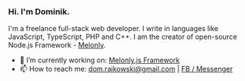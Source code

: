### Hi. I'm Dominik.

I'm a freelance full-stack web developer. I write in languages like JavaScript, TypeScript, PHP and C++. I am the creator of open-source Node.js Framework - [Melonly](https://github.com/Doc077/melonly).

- 🔭 I’m currently working on: [Melonly.js Framework](https://github.com/Doc077/melonly)
- 📫 How to reach me: dom.rajkowski@gmail.com | [FB / Messenger](https://www.facebook.com/dominik.rajkowski.9)
